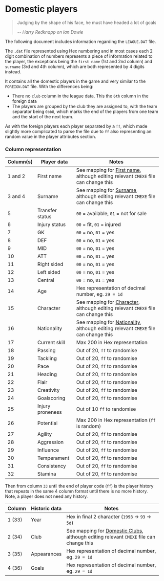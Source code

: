 # Domestic players

> Judging by the shape of his face, he must have headed a lot of goals
>
> -- <cite>Harry Redknapp on Ian Dowie</cite>

The following document includes information regarding the `LEAGUE.DAT` file.

The `.dat` file represented using Hex numbering and in most cases each 2 digit combination of numbers represents a piece of information related to the player, the exceptions being the `first name` (1st and 2nd column) and `surname` (3rd and 4th column), which are both represented by 4 digits instead.

It contains all the domestic players in the game and very similar to the `FOREIGN.DAT` file. With the differences being:

- There no `club` column in the league data. This the `6th` column in the foreign data
- The players are grouped by the club they are assigned to, with the team separator being `0bb8`, which marks the end of the players from one team and the start of the next team.

As with the foreign players each player separated by a `ff`, which made slightly more complicated to parse the file due to `ff` also representing an random value in the player attributes section.

### Column representation

| Column(s) | Player data      | Notes                                               |
| --------- | ---------------- | --------------------------------------------------- |
| 1 and 2   | First name       | See mapping for [First name](./CODES.md), although editing relevant `CMEXE` file can change this |
| 3 and 4   | Surname          | See mapping for [Surname](./CODES.md), although editing relevant `CMEXE` file can change this    |
| 5         | Transfer status  | `00` = available, `01` = not for sale               |
| 6         | Injury status    | `00` = fit, `01` = injured                          |
| 7         | GK               | `00` = no, `01` = yes                               |
| 8         | DEF              | `00` = no, `01` = yes                               |
| 9         | MID              | `00` = no, `01` = yes                               |
| 10        | ATT              | `00` = no, `01` = yes                               |
| 11        | Right sided      | `00` = no, `01` = yes                               |
| 12        | Left sided       | `00` = no, `01` = yes                               |
| 13        | Central          | `00` = no, `01` = yes                               |
| 14        | Age              | Hex representation of decimal number, eg. `29 = 1d` |
| 15        | Character        | See mapping for [Character](./CODES.md), although editing relevant `CMEXE` file can change this   |
| 16        | Nationality      | See mapping for [Nationality](./CODES.md), although editing relevant `CMEXE` file can change this |
| 17        | Current skill    | Max 200 in Hex representation                       |
| 18        | Passing          | Out of 20, `ff` to randomise                        |
| 19        | Tackling         | Out of 20, `ff` to randomise                        |
| 20        | Pace             | Out of 20, `ff` to randomise                        |
| 21        | Heading          | Out of 20, `ff` to randomise                        |
| 22        | Flair            | Out of 20, `ff` to randomise                        |
| 23        | Creativity       | Out of 20, `ff` to randomise                        |
| 24        | Goalscoring      | Out of 20, `ff` to randomise                        |
| 25        | Injury proneness | Out of 10  `ff` to randomise                        |
| 26        | Potential        | Max 200 in Hex representation (`ff` is random)      |
| 27        | Agility          | Out of 20, `ff` to randomise                        |
| 28        | Aggression       | Out of 20, `ff` to randomise                        |
| 29        | Influence        | Out of 20, `ff` to randomise                        |
| 30        | Temperament      | Out of 20, `ff` to randomise                        |
| 31        | Consistency      | Out of 20, `ff` to randomise                        |
| 32        | Stamina          | Out of 20, `ff` to randomise                        |

Then from column `33` until the end of player code (`ff`) is the player history that repeats in the same 4 column format until there is no more history. Note, a player does not need any history.

| Column | Historic data | Notes                                               |
| ------ | --------------| --------------------------------------------------- |
| 1 (33) | Year          | Hex in final 2 character (`1993` -> `93` -> `5d`)   |
| 2 (34) | Club          | See mapping for [Domestic Clubs](./CODES.md), although editing relevant `CMEXE` file can change this |
| 3 (35) | Appearances   | Hex representation of decimal number, eg. `29 = 1d` |
| 4 (36) | Goals         | Hex representation of decimal number, eg. `29 = 1d` |
